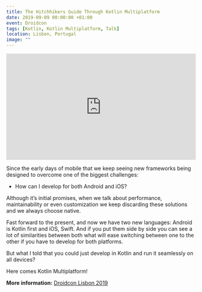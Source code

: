 ```yaml
---
title: The Hitchhikers Guide Through Kotlin Multiplatform
date: 2019-09-09 00:00:00 +01:00
event: Droidcon
tags: [Kotlin, Kotlin Multiplatform, Talk]
location: Lisbon, Portugal
image: ""
---
```


<div style="left: 0; width: 100%; height: 0; position: relative; padding-bottom: 56.1972%;">
	<iframe src="https://speakerdeck.com/player/fc57d75f289f49c2955eaa40c51e3eb4" style="border: 0; top: 0; left: 0; width: 100%; height: 100%; position: absolute;" allowfullscreen scrolling="no" allow="encrypted-media">
	</iframe>
</div>


Since the early days of mobile that we keep seeing new frameworks being designed to overcome one of the biggest challenges:

- How can I develop for both Android and iOS?

Although it’s initial promises, when we talk about performance, maintainability or even customization we keep discarding these solutions and we always choose native.

Fast forward to the present, and now we have two new languages: Android is Kotlin first and iOS, Swift. And if you put them side by side you can see a lot of similarities between both what will ease switching between one to the other if you have to develop for both platforms.

But what I told that you could just develop in Kotlin and run it seamlessly on all devices?

Here comes Kotlin Multiplatform!




**More information:** <a href="https://www.lisbon.droidcon.com/speaker" rel="noopener">Droidcon Lisbon 2019</a>